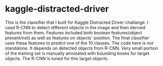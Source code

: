 # kaggle-distracted-driver
This is the classifier that I built for Kaggle Distracted Driver challange. I used R-CNN to detect different objects in the image and then derived features from them. Features included both boolean features(object present/not) as well as features on objects' position. The final classifier uses these features to predict one of the 10 classes. 
The code here is not standalone. It depends on detected objects from R-CNN. 
Very small portion of the training set is manually annotated with bounding boxes for target objects. The R-CNN is tuned for this target objects.
